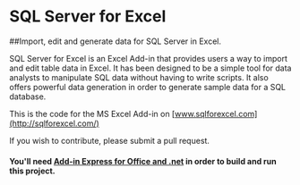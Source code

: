 # SQL Server for Excel

##Import, edit and generate data for SQL Server in Excel.

SQL Server for Excel is an Excel Add-in that provides users a way to import and edit table data in Excel. 
It has been designed to be a simple tool for data analysts to manipulate SQL data without having to write scripts. 
It also offers powerful data generation in order to generate sample data for a SQL database. 

This is the code for the MS Excel Add-in on [www.sqlforexcel.com](http://sqlforexcel.com/)

If you wish to contribute, please submit a pull request.

#### You'll need [Add-in Express for Office and .net](https://www.add-in-express.com/add-in-net/index.php) in order to build and run this project.
